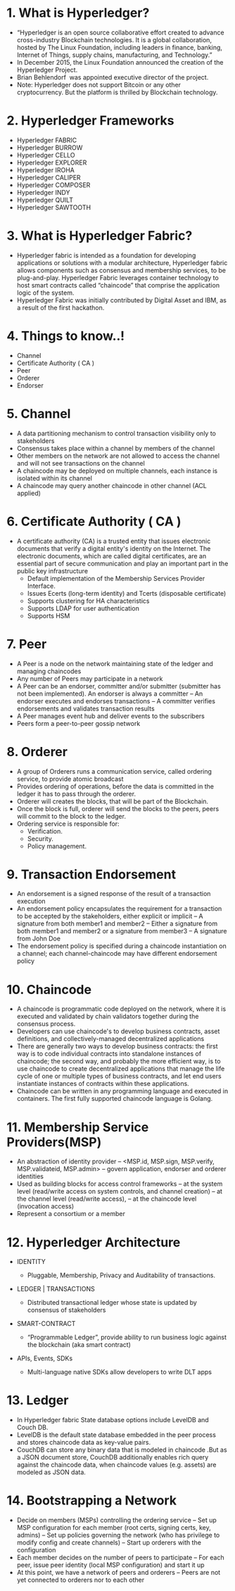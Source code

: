 # 1. What is Hyperledger?
  - “Hyperledger is an open source collaborative effort created to advance cross-industry Blockchain technologies. It is a global collaboration, hosted by The Linux Foundation, including leaders in finance, banking, Internet of Things, supply chains, manufacturing, and Technology.”
  - In December 2015, the Linux Foundation announced the creation of the Hyperledger Project. 
  - Brian Behlendorf  was appointed executive director of the project. 
  - Note: Hyperledger does not support Bitcoin or any other cryptocurrency. But the platform is thrilled by Blockchain technology.
# 2. Hyperledger Frameworks
  - Hyperledger FABRIC
  - Hyperledger BURROW
  - Hyperledger CELLO
  - Hyperledger EXPLORER
  - Hyperledger IROHA
  - Hyperledger CALIPER
  - Hyperledger COMPOSER
  - Hyperledger INDY
  - Hyperledger QUILT
  - Hyperledger SAWTOOTH
# 3. What is Hyperledger Fabric?
  - Hyperledger fabric is intended as a foundation for developing applications or solutions with a modular architecture, Hyperledger fabric allows components such as consensus and membership services, to be plug-and-play. Hyperledger Fabric leverages container technology to host smart contracts called “chaincode” that comprise the application logic of the system.
  - Hyperledger Fabric was initially contributed by Digital Asset and IBM, as a result of the first hackathon.
# 4. Things to know..!
  - Channel
  - Certificate Authority ( CA )
  - Peer
  - Orderer
  - Endorser
# 5. Channel
  - A data partitioning mechanism to control transaction visibility only to stakeholders 
  - Consensus takes place within a channel by members of the channel 
   - Other members on the network are not allowed to access the channel and will not see transactions on the channel 
  - A chaincode may be deployed on multiple channels, each instance is isolated within its channel
   - A chaincode may query another chaincode in other channel (ACL applied)
# 6. Certificate Authority ( CA )
- A certificate authority (CA) is a trusted entity that issues electronic documents that verify a digital entity's identity on the Internet. The electronic documents, which are called digital certificates, are an essential part of secure communication and play an important part in the public key infrastructure
  - Default implementation of the Membership Services Provider Interface.
  - Issues Ecerts (long-term identity) and Tcerts (disposable certificate)
  - Supports clustering for HA characteristics
  - Supports LDAP for user authentication
  - Supports HSM
# 7. Peer
- A Peer is a node on the network maintaining state of the ledger and managing chaincodes 
- Any number of Peers may participate in a network
- A Peer can be an endorser, committer and/or submitter (submitter has not been implemented). An endorser is always a committer
   – An endorser executes and endorses transactions
   – A committer verifies endorsements and validates transaction results 
- A Peer manages event hub and deliver events to the subscribers 
- Peers form a peer-to-peer gossip network
# 8. Orderer
- A group of Orderers runs a communication service, called ordering service, to provide atomic broadcast
- Provides ordering of operations, before the data is committed in the ledger it has to pass through the orderer.
- Orderer will creates the blocks, that will be part of the Blockchain.
- Once the block is full, orderer will send the blocks to the peers, peers will commit to the block to the ledger.
- Ordering service is responsible for:
  - Verification.
  - Security.
  - Policy management.
# 9. Transaction Endorsement
- An endorsement is a signed response of the result of a transaction execution 
- An endorsement policy encapsulates the requirement for a transaction to be accepted by the stakeholders, either explicit or implicit 	    – A signature from both member1 and member2
	 – Either a signature from both member1 and member2 or a signature from member3 
	 – A signature from John Doe
- The endorsement policy is specified during a chaincode instantiation on a channel; each channel-chaincode may have different endorsement policy
# 10. Chaincode
- A chaincode is programmatic code deployed on the network, where it is executed and validated by chain validators together during the consensus process.  
- Developers can use chaincode's to develop business contracts, asset definitions, and collectively-managed decentralized applications
- There are generally two ways to develop business contracts: the first way is to code individual contracts into standalone instances of chaincode; the second way, and probably the more efficient way, is to use chaincode to create decentralized applications that manage the life cycle of one or multiple types of business contracts, and let end users instantiate instances of contracts within these applications. 
- Chaincode can be written in any programming language and executed in containers. The first fully supported chaincode language is Golang. 
# 11. Membership Service Providers(MSP)
- An abstraction of identity provider
	 – <MSP.id, MSP.sign, MSP.verify, MSP.validateid, MSP.admin>
	 – govern application, endorser and orderer identities
- Used as building blocks for access control frameworks 
	– at the system level (read/write access on system controls, 	    and channel creation) – at the channel level (read/write     	     access), 
	– at the chaincode level (invocation access) 
- Represent a consortium or a member
# 12. Hyperledger Architecture
- IDENTITY
  - Pluggable, Membership, Privacy and Auditability of transactions.

- LEDGER | TRANSACTIONS
  - Distributed transactional ledger whose state is updated by consensus of stakeholders

- SMART-CONTRACT
  - “Programmable Ledger”, provide ability to run business logic against the blockchain (aka smart contract)

- APIs, Events, SDKs
  - Multi-language native SDKs allow developers to write DLT apps 
# 13. Ledger
- In Hyperledger fabric State database options include LevelDB and Couch DB.
- LevelDB is the default state database embedded in the peer process and stores chaincode data as key-value pairs. 
- CouchDB can store any binary data that is modeled in chaincode .But as a JSON document store, CouchDB additionally enables rich query against the chaincode data, when chaincode values (e.g. assets) are modeled as JSON data.
# 14. Bootstrapping a Network
- Decide on members (MSPs) controlling the ordering service
 – Set up MSP configuration for each member (root certs, signing certs, key, admins)
 – Set up policies governing the network (who has privilege to modify config and create channels)
 – Start up orderers with the configuration
- Each member decides on the number of peers to participate – For each peer, issue peer identity (local MSP configuration) and start it up
- At this point, we have a network of peers and orderers – Peers are not yet connected to orderers nor to each other

